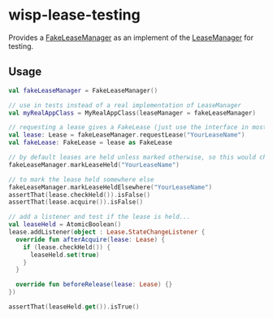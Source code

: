 # wisp-lease-testing

Provides
a [FakeLeaseManager](https://github.com/cashapp/wisp/blob/main/wisp-lease-testing/src/main/kotlin/wisp/lease/FakeLeaseManager.kt)
as an implement of
the [LeaseManager](https://github.com/cashapp/wisp/blob/main/wisp-lease/src/main/kotlin/wisp/lease/LeaseManager.kt)
for testing.

## Usage

```kotlin
val fakeLeaseManager = FakeLeaseManager()

// use in tests instead of a real implementation of LeaseManager
val myRealAppClass = MyRealAppClass(leaseManager = fakeLeaseManager)

// requesting a lease gives a FakeLease (just use the interface in most cases)
val lease: Lease = fakeLeaseManager.requestLease("YourLeaseName")
val fakeLease: FakeLease = lease as FakeLease

// by default leases are held unless marked otherwise, so this would change nothing at this point
fakeLeaseManager.markLeaseHeld("YourLeaseName")

// to mark the lease held somewhere else
fakeLeaseManager.markLeaseHeldElsewhere("YourLeaseName")
assertThat(lease.checkHeld()).isFalse()
assertThat(lease.acquire()).isFalse()

// add a listener and test if the lease is held...
val leaseHeld = AtomicBoolean()
lease.addListener(object : Lease.StateChangeListener {
  override fun afterAcquire(lease: Lease) {
    if (lease.checkHeld()) {
      leaseHeld.set(true)
    }
  }

  override fun beforeRelease(lease: Lease) {}
})

assertThat(leaseHeld.get()).isTrue()
```
